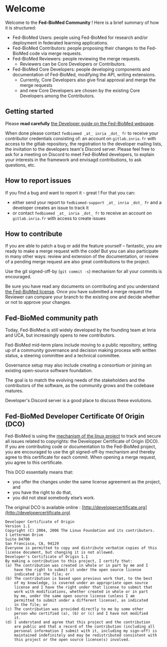 # Welcome

Welcome to the **Fed-BioMed Community** ! 
Here is a brief summary of how it is structured:

- Fed-BioMed Users: people using Fed-BioMed for research and/or deployment in federated learning applications.
- Fed-BioMed Contributors: people proposing their changes to the Fed-BioMed code via merge requests.
- Fed-BioMed Reviewers: people reviewing the merge requests.
    * Reviewers can be Core Developers or Contributors.
- Fed-BioMed Core Developers: people developing components and documentation of Fed-BioMed, modifying the API, writing extensions.
    * Currently, Core Developers also give final approval and merge the merge requests
    * and new Core Developers are chosen by the existing Core Developers among the Contributors.


## Getting started

Please **read carefully** [the Developer guide on the Fed-BioMed webpage](https://fedbiomed.gitlabpages.inria.fr/latest/developer/usage_and_tools/).

When done please contact `fedbiomed _at_ inria _dot_ fr` to receive your contributor credentials consisting of: an account on `gitlab.inria.fr` with access to the gitlab repository, the registration to the developer mailing lists, the invitation to the developers team's Discord server. Please feel free to ask for a meeting on Discord to meet Fed-BioMed developers, to explain your interests in the framework and envisagd contributions, to ask questions, etc.


## How to report issues


If you find a bug and want to report it - great ! For that you can:

- either send your report to `fedbiomed-support _at_ inria _dot_ fr` and a developer creates an issue to track it
- or contact `fedbiomed _at_ inria _dot_ fr` to receive an account on `gitlab.inria.fr` with access to create issues


## How to contribute

If you are able to patch a bug or add the feature yourself – fantastic, you are ready to make a merge request with the code! But you can also participate in many other ways: review and extension of the documentation, or review of a pending merge request are also great contributions to the project.

Use the git signed-off-by (`git commit -s`) mechanism for all your commits is encouraged.

Be sure you have read any documents on contributing and you understand [the Fed-BioMed license](https://gitlab.inria.fr/fedbiomed/fedbiomed/-/blob/develop/LICENSE.md). Once you have submitted a merge request the Reviewer can compare your branch to the existing one and decide whether or not to approve your changes.


## Fed-BioMed community path

Today, Fed-BioMed is still widely developed by the founding team at Inria and UCA, but increasingly opens to new contributors.

Fed-BioMed mid-term plans include moving to a public repository, setting up of a community governance and decision making process with written status, a steering committee and a technical committee.

Governance setup may also include creating a consortium or joining an existing open-source software foundation.

The goal is to match the evolving needs of the stakeholders and the contributors of the software, as the community grows and the codebase matures.

Developer's Discord server is a good place to discuss these evolutions.


## Fed-BioMed Developer Certificate Of Origin (DCO)

Fed-BioMed is using the [mechanism of the linux project](https://www.kernel.org/doc/html/latest/process/submitting-patches.html#sign-your-work-the-developer-s-certificate-of-origin) to track and secure all issues related to copyrights: the Developper Certificate of Origin (DCO). If you are contributing code or documentation to the Fed-BioMed project, you
are encouraged to use the git signed-off-by mechanism and thereby agree to this certificate for each commit.
When opening a merge request, you agree to this certificate.

This DCO essentially means that:

- you offer the changes under the same license agreement as the project, and
- you have the right to do that,
- you did not steal somebody else’s work.

The original DCO is available online : [http://developercertificate.org](http://developercertificate.org)

```
Developer Certificate of Origin
Version 1.1
Copyright (C) 2004, 2006 The Linux Foundation and its contributors.
1 Letterman Drive
Suite D4700
San Francisco, CA, 94129
Everyone is permitted to copy and distribute verbatim copies of this
license document, but changing it is not allowed.
Developer's Certificate of Origin 1.1
By making a contribution to this project, I certify that:
(a) The contribution was created in whole or in part by me and I
    have the right to submit it under the open source license
    indicated in the file; or
(b) The contribution is based upon previous work that, to the best
    of my knowledge, is covered under an appropriate open source
    license and I have the right under that license to submit that
    work with modifications, whether created in whole or in part
    by me, under the same open source license (unless I am
    permitted to submit under a different license), as indicated
    in the file; or
(c) The contribution was provided directly to me by some other
    person who certified (a), (b) or (c) and I have not modified
    it.
(d) I understand and agree that this project and the contribution
    are public and that a record of the contribution (including all
    personal information I submit with it, including my sign-off) is
    maintained indefinitely and may be redistributed consistent with
    this project or the open source license(s) involved.
```
